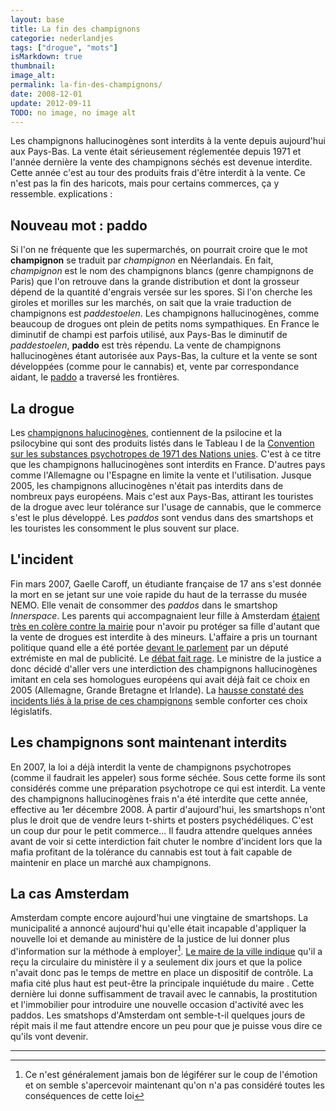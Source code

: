 ```yaml
---
layout: base
title: La fin des champignons
categorie: nederlandjes
tags: ["drogue", "mots"]
isMarkdown: true
thumbnail: 
image_alt: 
permalink: la-fin-des-champignons/
date: 2008-12-01
update: 2012-09-11
TODO: no image, no image alt
---
```


Les champignons hallucinogènes sont interdits à la vente depuis aujourd'hui aux Pays-Bas. La vente était sérieusement réglementée depuis 1971 et l'année dernière la vente des champignons séchés est devenue interdite. Cette année c'est au tour des produits frais d'être interdit à la vente. Ce n'est pas la fin des haricots, mais pour certains commerces, ça y ressemble. explications :

<!--excerpt-->

## Nouveau mot : paddo

Si l'on ne fréquente que les supermarchés, on pourrait croire que le mot **champignon** se traduit par *champignon* en Néerlandais. En fait, *champignon* est le nom des champignons blancs (genre champignons de Paris) que l'on retrouve dans la grande distribution et dont la grosseur dépend de la quantité d'engrais versée sur les spores. Si l'on cherche les giroles et morilles sur les marchés, on sait que la vraie traduction de champignons est *paddestoelen*. Les champignons hallucinogènes, comme beaucoup de drogues ont plein de petits noms sympathiques. En France le diminutif de champi est parfois utilisé, aux Pays-Bas le diminutif de *paddestoelen*, **paddo** est très répendu. La vente de champignons hallucinogènes étant autorisée aux Pays-Bas, la culture et la vente se sont développées (comme pour le cannabis) et, vente par correspondance aidant, le [paddo](http://dutch.shayanashop.com/Paddos/ls-Paddos-1024-pm14.aspx) a traversé les frontières.

## La drogue
Les [champignons halucinogènes](http://www.emcdda.europa.eu/html.cfm/index53861FR.html), contiennent de la psilocine et la psilocybine qui sont des produits listés dans le Tableau I de la [Convention sur les substances psychotropes de 1971 des Nations unies](http://fr.wikipedia.org/wiki/Convention_sur_les_substances_psychotropes_de_1971). C'est à ce titre que les champignons hallucinogènes sont interdits en France. D'autres pays comme l'Allemagne ou l'Espagne en limite la vente et l'utilisation. Jusque 2005, les champignons allucinogènes n'était pas interdits dans de nombreux pays européens. Mais c'est aux Pays-Bas, attirant les touristes de la drogue avec leur tolérance sur l'usage de cannabis, que le commerce s'est le plus développé. Les *paddos* sont vendus dans des smartshops et les touristes les consomment le plus souvent sur place.

## L'incident
Fin mars 2007, Gaelle Caroff, un étudiante française de 17 ans s'est donnée la mort en se jetant sur une voie rapide du haut de la terrasse du musée NEMO. Elle venait de consommer des *paddos* dans le smartshop *Innerspace*. Les parents qui accompagnaient leur fille à Amsterdam [étaient très en colère contre la mairie](http://www.depers.nl/binnenland/46033/Gaelle-was-zeker-niet-suicidaal.html) pour n'avoir pu protéger sa fille d'autant que la vente de drogues est interdite à des mineurs. L'affaire a pris un tournant politique quand elle a été portée [devant le parlement](http://www.parool.nl/parool/nl/35/Proefwerk/article/detail/5417/2007/03/26/Dood-na-paddo-s-is-schuld-staat.dhtml) par un député extrémiste en mal de publicité. Le [débat fait rage](http://headlines.nos.nl/forum.php/view_message/23829). Le ministre de la justice a donc décidé d'aller vers une interdiction des champignons hallucinogènes imitant en cela ses homologues européens qui avait déjà fait ce choix en 2005 (Allemagne, Grande Bretagne et Irlande). La [hausse constaté des incidents liés à la prise de ces champignons](http://www.romandie.com/infos/ats/display2.asp?page=20080601005404898172194810300_brf002.xml) semble conforter ces choix législatifs. 

## Les champignons sont maintenant interdits
En 2007, la loi a déjà interdit la vente de champignons psychotropes (comme il faudrait les appeler) sous forme séchée. Sous cette forme ils sont considérés comme une préparation psychotrope ce qui est interdit. La vente des champignons hallucinogènes frais n'a été interdite que cette année, effective au 1er décembre 2008. À partir d'aujourd'hui, les smartshops n'ont plus le droit que de vendre leurs t-shirts et posters psychédéliques. C'est un coup dur pour le petit commerce... Il faudra attendre quelques années avant de voir si cette interdiction fait chuter le nombre d'incident lors que la mafia profitant de la tolérance du cannabis est tout à fait capable de maintenir en place un marché aux champignons.

## La cas Amsterdam
Amsterdam compte encore aujourd'hui une vingtaine de smartshops. La municipalité a annoncé aujourd'hui qu'elle était incapable d'appliquer la nouvelle loi et demande au ministère de la justice de lui donner plus d'information sur la méthode à employer[^1]. [Le maire de la ville indique](http://www.aol.nl/nieuws/story/Amsterdam-handhaaft-paddoverbod-nog-niet/7010414/index.html) qu'il a reçu la circulaire du ministère il y a seulement dix jours et que la police n'avait donc pas le temps de mettre en place un dispositif de contrôle. La mafia cité plus haut est peut-être la principale inquiétude du maire . Cette dernière lui donne suffisamment de travail avec le cannabis, la prostitution et l'immobilier pour introduire une nouvelle occasion d'activité avec les paddos. Les smatshops d'Amsterdam ont semble-t-il quelques jours de répit mais il me faut attendre encore un peu pour que je puisse vous dire ce qu'ils vont devenir.

---
[^1]: Ce n'est généralement jamais bon de légiférer sur le coup de l'émotion et on semble s'apercevoir maintenant qu'on n'a pas considéré toutes les conséquences de cette loi
<!-- post notes:
http://www.depers.nl/binnenland/46041/Nathalie-wilde-niet-dood.html 
http://headlines.nos.nl/forum.php/view_message/23829 
http://www.depers.nl/binnenland/46033/Gaelle-was-zeker-niet-suicidaal.html 
http://www.ad.nl/binnenland/article1219808.ece 
http://www.elsevier.nl/web/10117215/Nieuws/Nederland/Fransen-boos-op-Nederland-om-drugszelfmoord.htm
--->
